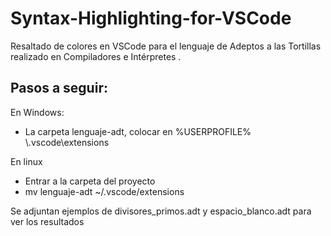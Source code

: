 # Syntax-Highlighting-for-VSCode

Resaltado de colores en VSCode para el lenguaje de Adeptos a las Tortillas realizado en Compiladores e Intérpretes .

## Pasos a seguir:

En Windows:
  - La carpeta lenguaje-adt, colocar en %USERPROFILE% \\.vscode\extensions

En linux 
  - Entrar a la carpeta del proyecto
  - mv lenguaje-adt ~/.vscode/extensions

Se adjuntan ejemplos de divisores_primos.adt y espacio_blanco.adt para ver los resultados
